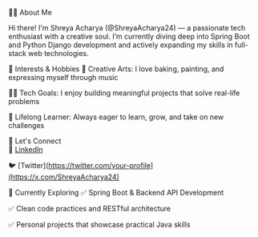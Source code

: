👩‍💻 About Me

Hi there! I'm Shreya Acharya (@ShreyaAcharya24) — a passionate tech enthusiast with a creative soul.
I’m currently diving deep into Spring Boot and Python Django development and actively expanding my skills in full-stack web technologies.

🎯 Interests & Hobbies
🎨 Creative Arts: I love baking, painting, and expressing myself through music

👩‍💻 Tech Goals: I enjoy building meaningful projects that solve real-life problems

🌱 Lifelong Learner: Always eager to learn, grow, and take on new challenges

🔗 Let's Connect  
💼 [LinkedIn](https://www.linkedin.com/in/shreya-acharya-916791213/)  

🐦 [Twitter](https://twitter.com/your-profile](https://x.com/ShreyaAcharya24)

🚀 Currently Exploring
✅ Spring Boot & Backend API Development

✅ Clean code practices and RESTful architecture

✅ Personal projects that showcase practical Java skills
